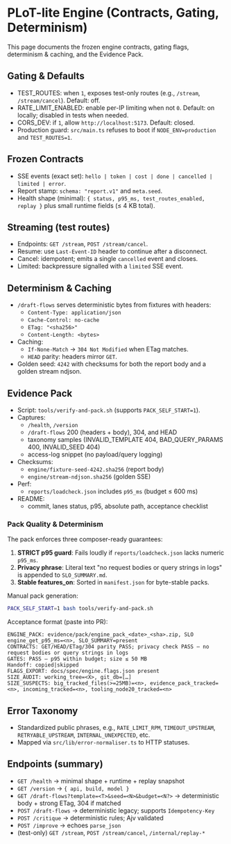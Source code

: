 # PLoT-lite Engine (Contracts, Gating, Determinism)

This page documents the frozen engine contracts, gating flags, determinism & caching, and the Evidence Pack.

## Gating & Defaults
- TEST_ROUTES: when `1`, exposes test-only routes (e.g., `/stream`, `/stream/cancel`). Default: off.
- RATE_LIMIT_ENABLED: enable per-IP limiting when not `0`. Default: on locally; disabled in tests when needed.
- CORS_DEV: if `1`, allow `http://localhost:5173`. Default: closed.
- Production guard: `src/main.ts` refuses to boot if `NODE_ENV=production` and `TEST_ROUTES=1`.

## Frozen Contracts
- SSE events (exact set): `hello | token | cost | done | cancelled | limited | error`.
- Report stamp: `schema: "report.v1"` and `meta.seed`.
- Health shape (minimal): `{ status, p95_ms, test_routes_enabled, replay }` plus small runtime fields (≤ 4 KB total).

## Streaming (test routes)
- Endpoints: `GET /stream`, `POST /stream/cancel`.
- Resume: use `Last-Event-ID` header to continue after a disconnect.
- Cancel: idempotent; emits a single `cancelled` event and closes.
- Limited: backpressure signalled with a `limited` SSE event.

## Determinism & Caching
- `/draft-flows` serves deterministic bytes from fixtures with headers:
  - `Content-Type: application/json`
  - `Cache-Control: no-cache`
  - `ETag: "<sha256>"`
  - `Content-Length: <bytes>`
- Caching:
  - `If-None-Match` → `304 Not Modified` when ETag matches.
  - `HEAD` parity: headers mirror `GET`.
- Golden seed: `4242` with checksums for both the report body and a golden stream ndjson.

## Evidence Pack
- Script: `tools/verify-and-pack.sh` (supports `PACK_SELF_START=1`).
- Captures:
  - `/health`, `/version`
  - `/draft-flows` 200 (headers + body), 304, and HEAD
  - taxonomy samples (INVALID_TEMPLATE 404, BAD_QUERY_PARAMS 400, INVALID_SEED 404)
  - access-log snippet (no payload/query logging)
- Checksums:
  - `engine/fixture-seed-4242.sha256` (report body)
  - `engine/stream-ndjson.sha256` (golden SSE)
- Perf:
  - `reports/loadcheck.json` includes `p95_ms` (budget ≤ 600 ms)
- README:
  - commit, lanes status, p95, absolute path, acceptance checklist

### Pack Quality & Determinism
The pack enforces three composer-ready guarantees:
1. **STRICT p95 guard**: Fails loudly if `reports/loadcheck.json` lacks numeric `p95_ms`.
2. **Privacy phrase**: Literal text "no request bodies or query strings in logs" is appended to `SLO_SUMMARY.md`.
3. **Stable features_on**: Sorted in `manifest.json` for byte-stable packs.

Manual pack generation:
```bash
PACK_SELF_START=1 bash tools/verify-and-pack.sh
```

Acceptance format (paste into PR):
```
ENGINE_PACK: evidence/pack/engine_pack_<date>_<sha>.zip, SLO engine_get_p95_ms=<n>, SLO_SUMMARY=present
CONTRACTS: GET/HEAD/ETag/304 parity PASS; privacy check PASS — no request bodies or query strings in logs
GATES: PASS — p95 within budget; size ≤ 50 MB
Handoff: copied|skipped
FLAGS_EXPORT: docs/spec/engine.flags.json present
SIZE_AUDIT: working_tree=<X>, git_db=[…]
SIZE_SUSPECTS: big_tracked_files(>=25MB)=<n>, evidence_pack_tracked=<n>, incoming_tracked=<n>, tooling_node20_tracked=<n>
```

## Error Taxonomy
- Standardized public phrases, e.g., `RATE_LIMIT_RPM`, `TIMEOUT_UPSTREAM`, `RETRYABLE_UPSTREAM`, `INTERNAL_UNEXPECTED`, etc.
- Mapped via `src/lib/error-normaliser.ts` to HTTP statuses.

## Endpoints (summary)
- `GET /health` → minimal shape + runtime + replay snapshot
- `GET /version` → `{ api, build, model }`
- `GET /draft-flows?template=<T>&seed=<N>&budget=<N?>` → deterministic body + strong ETag, 304 if matched
- `POST /draft-flows` → deterministic legacy; supports `Idempotency-Key`
- `POST /critique` → deterministic rules; Ajv validated
- `POST /improve` → echoes `parse_json`
- (test-only) `GET /stream`, `POST /stream/cancel`, `/internal/replay-*`
